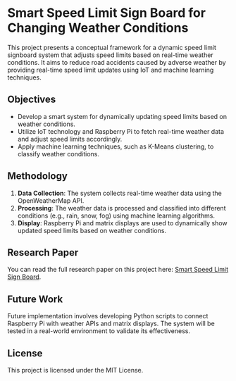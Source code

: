 # Smart Speed Limit Sign Board for Changing Weather Conditions

This project presents a conceptual framework for a dynamic speed limit signboard system that adjusts speed limits based on real-time weather conditions. It aims to reduce road accidents caused by adverse weather by providing real-time speed limit updates using IoT and machine learning techniques.

## Objectives

- Develop a smart system for dynamically updating speed limits based on weather conditions.
- Utilize IoT technology and Raspberry Pi to fetch real-time weather data and adjust speed limits accordingly.
- Apply machine learning techniques, such as K-Means clustering, to classify weather conditions.

## Methodology

1. **Data Collection**: The system collects real-time weather data using the OpenWeatherMap API.
2. **Processing**: The weather data is processed and classified into different conditions (e.g., rain, snow, fog) using machine learning algorithms.
3. **Display**: Raspberry Pi and matrix displays are used to dynamically show updated speed limits based on weather conditions.

## Research Paper

You can read the full research paper on this project here: [Smart Speed Limit Sign Board](./89-IACIT-327.pdf).

## Future Work

Future implementation involves developing Python scripts to connect Raspberry Pi with weather APIs and matrix displays. The system will be tested in a real-world environment to validate its effectiveness.

## License

This project is licensed under the MIT License.